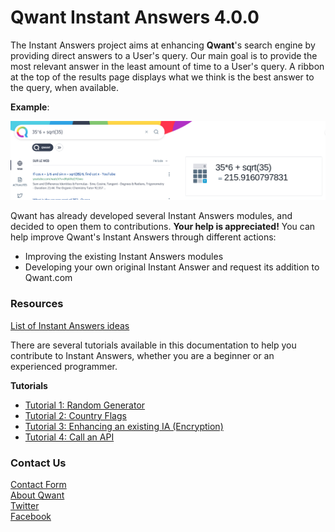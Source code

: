 # Qwant Instant Answers 4.0.0

The Instant Answers project aims at enhancing **Qwant**'s search engine by providing direct answers to a User's query.
Our main goal is to provide the most relevant answer in the least amount of time to a User's query. A ribbon at the top of the results page displays what we think is the best answer to the query, when available.

**Example**:

![Qwant.com](https://github.com/Qwant/Instant-Answers/blob/master/doc/images/ia_1_example.png)

Qwant has already developed several Instant Answers modules, and decided to open them to contributions. **Your help is appreciated!**
You can help improve Qwant's Instant Answers through different actions:
* Improving the existing Instant Answers modules
* Developing your own original Instant Answer and request its addition to Qwant.com

### Resources
[List of Instant Answers ideas](https://github.com/Qwant/Instant-Answers/wiki/%5BAnnex%5D-IA-Developer-Guidelines-and-Dev-Cycle)

There are several tutorials available in this documentation to help you contribute to Instant Answers, whether you are a beginner or an experienced programmer.

**Tutorials**
* [Tutorial 1: Random Generator](https://github.com/Qwant/Instant-Answers/wiki/5.1.-Tutorial-1---Random-generator)
* [Tutorial 2: Country Flags](https://github.com/Qwant/Instant-Answers/wiki/5.2.-Tutorial-2---Country-flags)
* [Tutorial 3: Enhancing an existing IA (Encryption)](https://github.com/Qwant/Instant-Answers/wiki/5.3.-Tutorial-3---Enhancing-an-existing-IA-(Encryption))
* [Tutorial 4: Call an API](https://github.com/Qwant/Instant-Answers/wiki/5.4.-Tutorial-4---Call-an-API)

### Contact Us
[Contact Form](https://about.qwant.com/contact/)
<br />
[About Qwant](https://about.qwant.com/)
<br />
[Twitter](https://twitter.com/qwantcom)
<br />
[Facebook](https://www.facebook.com/Qwantcom/)
